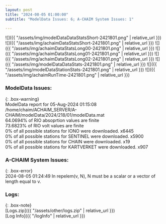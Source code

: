 ```yaml
---
layout: post
title: "2024-08-05 01:00:00"
subtitle: "ModelData Issues: 6; A-CHAIM System Issues: 1"

---
```


![]({{ "/assets/img/modelDataDataStatsShort-2421801.png" | relative_url }})
![]({{ "/assets/img/achaimDataStatsShort-2421801.png" | relative_url }})
![]({{ "/assets/img/achaimDataStatsLong00-2421801.png" | relative_url }})
![]({{ "/assets/img/achaimDataStatsLong01-2421801.png" | relative_url }})
![]({{ "/assets/img/achaimDataStatsLong02-2421801.png" | relative_url }})
![]({{ "/assets/img/modelDataDataStats-2421801.png" | relative_url }})
![]({{ "/assets/img/modelDataStationStats-2421801.png" | relative_url }})
![]({{ "/assets/img/achaimRunTime-2421801.png" | relative_url }})


### ModelData Issues:  
  
{: .box-warning}  
 ModelData report for 05-Aug-2024 01:15:08   
 /home/chaim/ACHAIM_SERVER/A-CHAIM/modelData/2024/218/01/modelData.mat   
 64.0694% of RIO absoprtion values are finite   
 73.6823% of RIO volt values are finite   
 0% of all possible stations for IONO were downloaded. x6445   
 0% of all possible stations for SENTINEL were downloaded. x5900   
 0% of all possible stations for CHAIN were downloaded. x19   
 0% of all possible stations for KARTVERKET were downloaded. x907   
  
### A-CHAIM System Issues:  
  
{: .box-error}  
2024-08-05 01:24:49 In repelem(v, N), N must be a scalar or a vector of length equal to v.  

### Logs:  
  
{: .box-note}  
[Logs.zip]({{ "/assets/other/logs.zip" | relative_url }})  
[Log Info]({{ "/logInfo" | relative_url }})  
